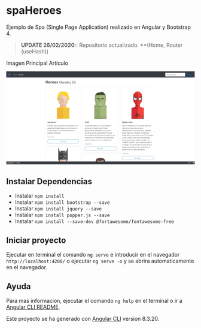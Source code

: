 # spaHeroes
Ejemplo de Spa (Single Page Application) realizado en Angular y Bootstrap 4.

> **UPDATE 26/02/2020:**: Repositorio actualizado. **(Home, Router (useHash))

Imagen Principal Artículo <p align="center"><img src="captura_2.jpg"></p> 

## Instalar Dependencias
- Instalar `npm install`
- Instalar `npm install bootstrap --save`
- Instalar `npm install jquery --save`
- Instalar `npm install popper.js --save`
- Instalar `npm install --save-dev @fortawesome/fontawesome-free`

## Iniciar proyecto
Ejecutar en terminal el comando `ng serve` e introducir en el navegador `http://localhost:4200/` o ejecutar `ng serve -o` y se abrira automaticamente en el navegador.

## Ayuda
Para mas informacion, ejecutar el comando `ng help` en el terminal o ir a [Angular CLI README](https://github.com/angular/angular-cli/blob/master/README.md).

Este proyecto se ha generado con [Angular CLI](https://github.com/angular/angular-cli) version 8.3.20.
